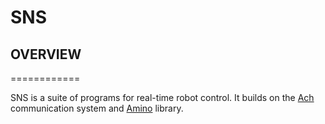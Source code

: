 # SNS

## OVERVIEW
============

SNS is a suite of programs for real-time robot control.  It builds on
the [Ach](https://github.com/dyalab/ach) communication system and
[Amino](https://github.com/dyalab/amino) library.
